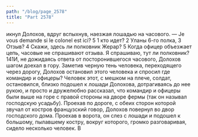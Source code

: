 ```yaml
---
path: "/blog/page_2578"
title: "Part 2578"
---
```


икнул Долохов, вдруг вспыхнув, наезжая лошадью на часового. — Je vous demande si le colonel est ici? 5
1 кто идет?
2 Уланы 6-го полка,
3 Отзыв?
4 Скажи, здесь ли полковник Жерар?
5 Когда офицер объезжает цепь, часовые не спрашивают отзыва. Я спрашиваю, тут ли полковник?
141И, не дожидаясь ответа от посторонившегося часового, Долохов шагом доехал в гору.
Заметив черную тень человека, переходящего через дорогу, Долохов остановил этого человека и спросил где командир и офицеры? Человек этот, с мешком на плече, солдат, остановился, близко подошел к лошади Долохова, дотрагиваясь до нее рукою, и просто и дружелюбно рассказал, что командир и офицеры были выше на горе с правой стороны на дворе фермы (так он называл господскую усадьбу).
Проехав по дороге, с обеих сторон которой звучал от костров французский говор, Долохов повернул во двор господского дома. Проехав в ворота, он слез с лошади и подошел к большому, пылавшему костру, вокруг которого, громко разговаривая, сидело несколько человек. В
